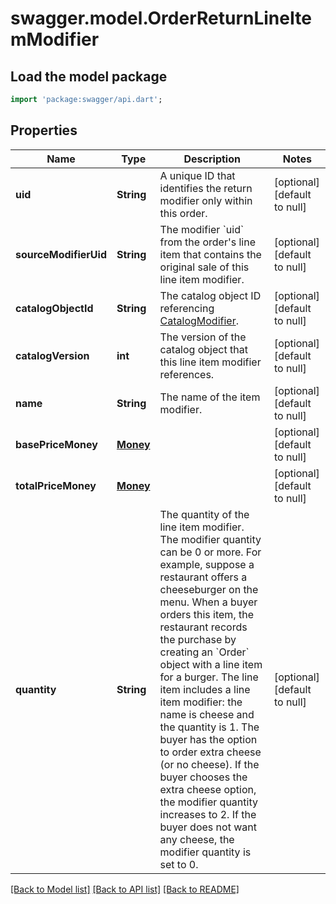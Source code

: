 # swagger.model.OrderReturnLineItemModifier

## Load the model package
```dart
import 'package:swagger/api.dart';
```

## Properties
Name | Type | Description | Notes
------------ | ------------- | ------------- | -------------
**uid** | **String** | A unique ID that identifies the return modifier only within this order. | [optional] [default to null]
**sourceModifierUid** | **String** | The modifier &#x60;uid&#x60; from the order&#x27;s line item that contains the original sale of this line item modifier. | [optional] [default to null]
**catalogObjectId** | **String** | The catalog object ID referencing [CatalogModifier](https://developer.squareup.com/reference/square_2023-12-13/objects/CatalogModifier). | [optional] [default to null]
**catalogVersion** | **int** | The version of the catalog object that this line item modifier references. | [optional] [default to null]
**name** | **String** | The name of the item modifier. | [optional] [default to null]
**basePriceMoney** | [**Money**](Money.md) |  | [optional] [default to null]
**totalPriceMoney** | [**Money**](Money.md) |  | [optional] [default to null]
**quantity** | **String** | The quantity of the line item modifier. The modifier quantity can be 0 or more. For example, suppose a restaurant offers a cheeseburger on the menu. When a buyer orders this item, the restaurant records the purchase by creating an &#x60;Order&#x60; object with a line item for a burger. The line item includes a line item modifier: the name is cheese and the quantity is 1. The buyer has the option to order extra cheese (or no cheese). If the buyer chooses the extra cheese option, the modifier quantity increases to 2. If the buyer does not want any cheese, the modifier quantity is set to 0. | [optional] [default to null]

[[Back to Model list]](../README.md#documentation-for-models) [[Back to API list]](../README.md#documentation-for-api-endpoints) [[Back to README]](../README.md)

